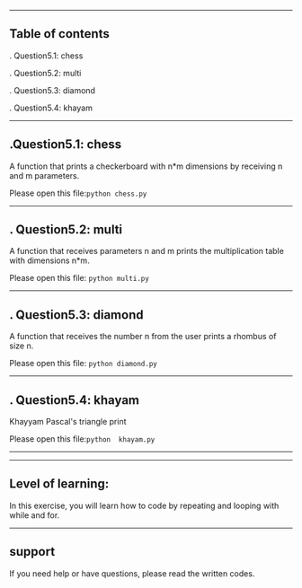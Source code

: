 
---
## Table of contents

 . Question5.1: chess

 . Question5.2: multi

 . Question5.3: diamond

 . Question5.4: khayam

 
 

---
## .Question5.1: chess
  
  A function that prints a checkerboard with n*m dimensions by receiving n and m parameters.

  Please open this file:```python chess.py```

---
## . Question5.2: multi
  
  A function that receives parameters n and m prints the multiplication table with dimensions n*m.

  Please open this file: ```python multi.py```

---
## . Question5.3: diamond
  
  A function that receives the number n from the user prints a rhombus of size n.

  Please open this file: ```python diamond.py```

---
## . Question5.4: khayam
  
  Khayyam Pascal's triangle print

  Please open this file:```python  khayam.py```



---


---
## Level of learning:
In this exercise, you will learn how to code by repeating and looping with while and for.

---
## support
If you need help or have questions, please read the written codes.
